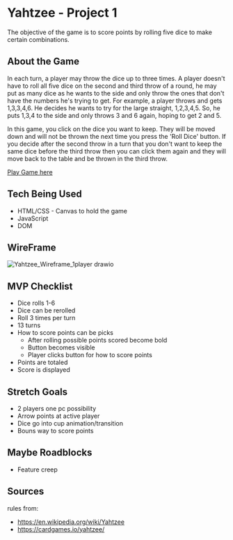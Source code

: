 # Yahtzee - Project 1
The objective of the game is to score points by rolling five dice to make certain combinations.

## About the Game
In each turn, a player may throw the dice up to three times. A player doesn't have to roll all five dice on the second and third throw of a round, he may put as many dice as he wants to the side and only throw the ones that don't have the numbers he's trying to get. For example, a player throws and gets 1,3,3,4,6. He decides he wants to try for the large straight, 1,2,3,4,5. So, he puts 1,3,4 to the side and only throws 3 and 6 again, hoping to get 2 and 5.

In this game, you click on the dice you want to keep. They will be moved down and will not be thrown the next time you press the 'Roll Dice' button. If you decide after the second throw in a turn that you don't want to keep the same dice before the third throw then you can click them again and they will move back to the table and be thrown in the third throw.

[Play Game here](https://kfacison.github.io/yahtzee_project1/)

## Tech Being Used
* HTML/CSS - Canvas to hold the game
* JavaScript
* DOM

## WireFrame
![Yahtzee_Wireframe_1player drawio](https://github.com/kfacison/yahtzee_project1/assets/90002078/23555d8b-d70d-497a-9330-7d7228ea81a0)

## MVP Checklist
* Dice rolls 1-6
* Dice can be rerolled
* Roll 3 times per turn
* 13 turns
* How to score points can be picks
  * After rolling possible points scored become bold
  * Button becomes visible
  * Player clicks button for how to score points
* Points are totaled
* Score is displayed

## Stretch Goals
* 2 players one pc possibility
* Arrow points at active player
* Dice go into cup animation/transition
* Bouns way to score points

## Maybe Roadblocks
* Feature creep

## Sources
rules from: 
  * https://en.wikipedia.org/wiki/Yahtzee
  * https://cardgames.io/yahtzee/

